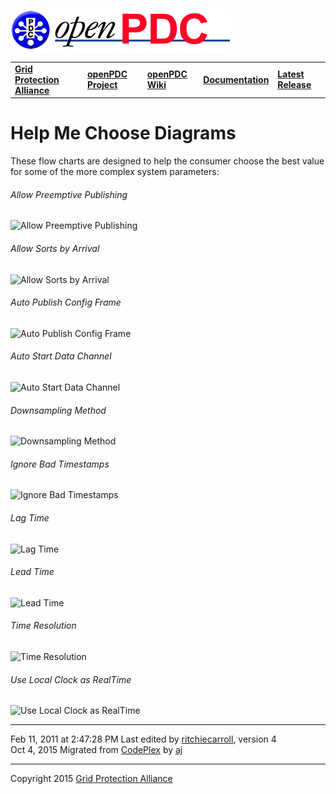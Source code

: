 [![The Open Source Phasor Data Concentrator](openPDC_Logo.png)](openPDC_Home.md "The Open Source Phasor Data Concentrator")

|   |   |   |   |   |
|---|---|---|---|---|
| **[Grid Protection Alliance](http://www.gridprotectionalliance.org "Grid Protection Alliance Home Page")** | **[openPDC Project](https://github.com/GridProtectionAlliance/openPDC "openPDC Project on GitHub")** | **[openPDC Wiki](https://github.com/GridProtectionAlliance/openPDC/wiki)** | **[Documentation](https://github.com/GridProtectionAlliance/openPDC/wiki/Documentation)** | **[Latest Release](https://github.com/GridProtectionAlliance/openPDC/releases "openPDC Releases Home Page")** |

# Help Me Choose Diagrams

These flow charts are designed to help the consumer choose the best value for some of the more complex system parameters:

###### Allow Preemptive Publishing

![Allow Preemptive Publishing](Help_Me_Choose_Diagrams.files/HMC_-_Allow_Preemptive_Publishing.png "HMC - Allow Preemptive Publishing.png")

###### Allow Sorts by Arrival

![Allow Sorts by Arrival](Help_Me_Choose_Diagrams.files/HMC_-_Allow_Sorts_By_Arrival.png "HMC - Allow Sorts By Arrival.png")

###### Auto Publish Config Frame

![Auto Publish Config Frame](Help_Me_Choose_Diagrams.files/HMC_-_Auto_Publish_Config_Frame.png "HMC - Auto Publish Config Frame.png")

###### Auto Start Data Channel

![Auto Start Data Channel](Help_Me_Choose_Diagrams.files/HMC_-_Auto_Start_Data_Channel.png "HMC - Auto Start Data Channel.png")

###### Downsampling Method

![Downsampling Method](Help_Me_Choose_Diagrams.files/HMC_-_Downsampling_Method.png "HMC - Downsampling Method.png")

###### Ignore Bad Timestamps

![Ignore Bad Timestamps](Help_Me_Choose_Diagrams.files/HMC_-_Ignore_Bad_Timestamps.png "HMC - Ignore Bad Timestamps.png")

###### Lag Time

![Lag Time](Help_Me_Choose_Diagrams.files/HMC_-_Lag_Time.png "HMC - Lag Time.png")

###### Lead Time

![Lead Time](Help_Me_Choose_Diagrams.files/HMC_-_Lead_Time.png "HMC - Lead Time.png")

###### Time Resolution

![Time Resolution](Help_Me_Choose_Diagrams.files/HMC_-_Time_Resolution.png "HMC - Time Resolution.png")

###### Use Local Clock as RealTime

![Use Local Clock as RealTime](Help_Me_Choose_Diagrams.files/HMC_-_Use_Local_Clock_as_RealTime.png "HMC - Use Local Clock as RealTime.png")

---

Feb 11, 2011 at 2:47:28 PM Last edited by [ritchiecarroll](https://github.com/ritchiecarroll), version 4  
Oct 4, 2015 Migrated from [CodePlex](http://openpdc.codeplex.com/wikipage?title=Help%20Me%20Choose%20Diagrams) by [aj](https://github.com/ajstadlin)

---

Copyright 2015 [Grid Protection Alliance](http://www.gridprotectionalliance.org)